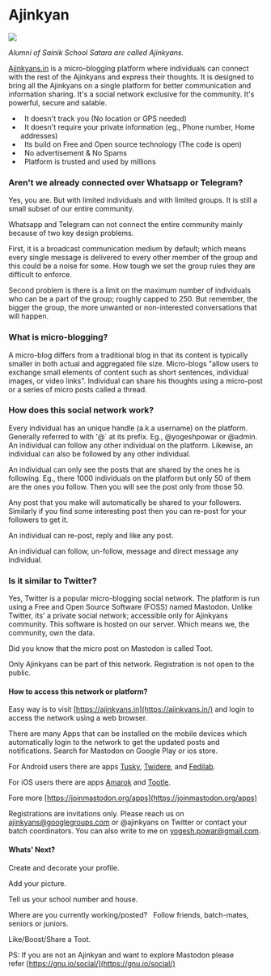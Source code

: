 # Ajinkyan

[![](https://1.bp.blogspot.com/-4Jr_R3kUkhw/XrZmUwsBFBI/AAAAAAAANZk/1iZiZ53toCYwdH1-N_ovEia0iHOJhy8WQCLcBGAsYHQ/s320/Screenshot%2Bfrom%2B2020-05-09%2B13-30-13.png)](https://1.bp.blogspot.com/-4Jr_R3kUkhw/XrZmUwsBFBI/AAAAAAAANZk/1iZiZ53toCYwdH1-N_ovEia0iHOJhy8WQCLcBGAsYHQ/s1600/Screenshot%2Bfrom%2B2020-05-09%2B13-30-13.png)

_Alumni_ _of Sainik School Satara are called Ajinkyans._  

[Ajinkyans.in](https://ajinkyans.in/) is a micro-blogging platform where
individuals can connect with the rest of the Ajinkyans and express their
thoughts. It is designed to bring all the Ajinkyans on a single platform for
better communication and information sharing. It's a social network exclusive
for the community. It's powerful, secure and salable.

*   It doesn't track you (No location or GPS needed)
*   It doesn't require your private information (eg., Phone number, Home
  addresses)
*   Its build on Free and Open source technology (The code is open)
*   No advertisement & No Spams  
*   Platform is trusted and used by millions  


### Aren't we already connected over Whatsapp or Telegram?

Yes, you are. But with limited individuals and with limited groups. It is still
a small subset of our entire community.

Whatsapp and Telegram can not connect the entire community mainly because of two
key design problems.

First, it is a broadcast communication medium by default; which means every
single message is delivered to every other member of the group and this could be
a noise for some. How tough we set the group rules they are difficult to
enforce.

Second problem is there is a limit on the maximum number of individuals who can
be a part of the group; roughly capped to 250. But remember, the bigger the
group, the more unwanted or non-interested conversations that will happen.

### What is micro-blogging?

A micro-blog differs from a traditional blog in that its content is typically
smaller in both actual and aggregated file size. Micro-blogs "allow users to
exchange small elements of content such as short sentences, individual images,
or video links". Individual can share his thoughts using a micro-post or a
series of micro posts called a thread.

### How does this social network work?

Every individual has an unique handle (a.k.a username) on the platform.
Generally referred to with '@\` at its prefix. Eg., @yogeshpowar or @admin. An
individual can follow any other individual on the platform. Likewise, an
individual can also be followed by any other individual.

An individual can only see the posts that are shared by the ones he is
following. Eg., there 1000 individuals on the platform but only 50 of them are
the ones you follow. Then you will see the post only from those 50.

Any post that you make will automatically be shared to your followers. Similarly
if you find some interesting post then you can re-post for your followers to get
it.

An individual can re-post, reply and like any post.

An individual can follow, un-follow, message and direct message any individual.


### Is it similar to Twitter?

Yes, Twitter is a popular micro-blogging social network. The platform is run
using a Free and Open Source Software (FOSS) named Mastodon. Unlike Twitter,
its' a private social network; accessible only for Ajinkyans community. This
software is hosted on our server. Which means we, the community, own the data.

Did you know that the micro post on Mastodon is called Toot.

Only Ajinkyans can be part of this network. Registration is not open to the
public.

#### How to access this network or platform?

Easy way is to visit [https://ajinkyans.in](https://ajinkyans.in/) and login to
access the network using a web browser.

There are many Apps that can be installed on the mobile devices which
automatically login to the network to get the updated posts and notifications.
Search for Mastodon on Google Play or ios store.

For Android users there are apps
[Tusky](https://play.google.com/store/apps/details?id=com.keylesspalace.tusky),
[Twidere](https://play.google.com/store/apps/details?id=org.mariotaku.twidere),
and
[Fedilab](https://play.google.com/store/apps/details?id=app.fedilab.android).

For iOS users there are apps
[Amarok](https://apps.apple.com/us/app/amarok-for-mastodon/id1214116200?ls=1)
and [Tootle](https://apps.apple.com/us/app/tootle-for-mastodon/id1236013466).

Fore more [https://joinmastodon.org/apps](https://joinmastodon.org/apps)

Registrations are invitations only. Please reach us on
[ajinkyans@googlegroups.com](mailto:ajinkyans@googlegroups.com) or @ajinkyans on
Twitter or contact your batch coordinators. You can also write to me on
[yogesh.powar@gmail.com](mailto:yogesh.powar@gmail.com).

#### Whats' Next?

Create and decorate your profile.

Add your picture. 

Tell us your school number and house. 

Where are you currently working/posted?  
Follow friends, batch-mates, seniors or juniors.  

Like/Boost/Share a Toot.  

PS: If you are not an Ajinkyan and want to explore Mastodon please
refer [https://gnu.io/social/](https://gnu.io/social/)
